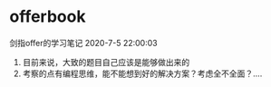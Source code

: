 # offerbook
剑指offer的学习笔记
2020-7-5 22:00:03
1. 目前来说，大致的题目自己应该是能够做出来的
2. 考察的点有编程思维，能不能想到好的解决方案？考虑全不全面？....
